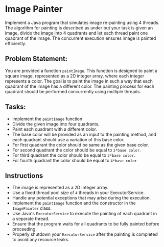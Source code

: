 # Image Painter
Implement a Java program that simulates image re-painting using 4 threads. The algorithm for painting is described as
under but your task is given an image, divide the image into 4 quadrants and let each thread paint one quadrant of the
image. The concurrent execution ensures image is painted efficiently.

## Problem Statement:
You are provided a function `paintImage`. This function is designed to paint a square image, represented as a 2D
integer array, where each integer represents a color. The goal is to paint the image in such a way that each quadrant of
the image has a different color. The painting process for each quadrant should be performed concurrently using multiple
threads.

## Tasks:

- Implement the `paintImage` function
- Divide the given image into four quadrants.
- Paint each quadrant with a different color.
- The base color will be provided as an input to the painting method, and each quadrant should use a variation of this
  base color.
- For first quadrant the color should be same as the given base color.
- For second quadrant the color should be equal to `2*base color`.
- For third quadrant the color should be equal to `3*base color`.
- For fourth quadrant the color should be equal to `4*base color`


## Instructions
- The image is represented as a 2D integer array.
- Use a fixed thread pool size of `4` threads in your ExecutorService.
- Handle any potential exceptions that may arise during the execution.
- Implement the `paintImage` function and the constructor in the `ImagePainter` class.
- Use Java's `ExecutorService` to execute the painting of each quadrant in a separate thread.
- Ensure that the program waits for all quadrants to be fully painted before proceeding.
- Properly shutdown your `ExecutorService` after the painting is completed to avoid any resource leaks.